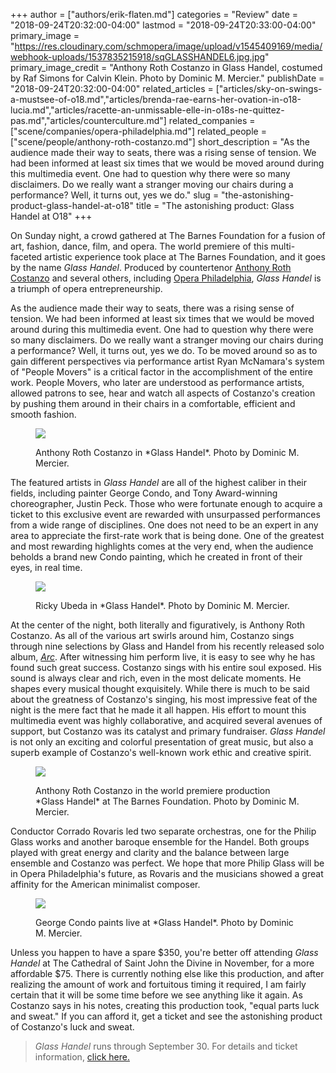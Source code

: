 +++
author = ["authors/erik-flaten.md"]
categories = "Review"
date = "2018-09-24T20:32:00-04:00"
lastmod = "2018-09-24T20:33:00-04:00"
primary_image = "https://res.cloudinary.com/schmopera/image/upload/v1545409169/media/webhook-uploads/1537835215918/sqGLASSHANDEL6.jpg.jpg"
primary_image_credit = "Anthony Roth Costanzo in Glass Handel, costumed by Raf Simons for Calvin Klein. Photo by Dominic M. Mercier."
publishDate = "2018-09-24T20:32:00-04:00"
related_articles = ["articles/sky-on-swings-a-mustsee-of-o18.md","articles/brenda-rae-earns-her-ovation-in-o18-lucia.md","articles/racette-an-unmissable-elle-in-o18s-ne-quittez-pas.md","articles/counterculture.md"]
related_companies = ["scene/companies/opera-philadelphia.md"]
related_people = ["scene/people/anthony-roth-costanzo.md"]
short_description = "As the audience made their way to seats, there was a rising sense of tension. We had been informed at least six times that we would be moved around during this multimedia event. One had to question why there were so many disclaimers. Do we really want a stranger moving our chairs during a performance? Well, it turns out, yes we do."
slug = "the-astonishing-product-glass-handel-at-o18"
title = "The astonishing product: Glass Handel at O18"
+++

On Sunday night, a crowd gathered at The Barnes Foundation for a fusion of art, fashion, dance, film, and opera. The world premiere of this multi-faceted artistic experience took place at The Barnes Foundation, and it goes by the name *Glass Handel*. Produced by countertenor [Anthony Roth Costanzo](/scene/people/anthony-roth-costanzo/) and several others, including [Opera Philadelphia](/scene/companies/opera-philadelphia/), *Glass Handel* is a triumph of opera entrepreneurship. 

As the audience made their way to seats, there was a rising sense of tension. We had been informed at least six times that we would be moved around during this multimedia event. One had to question why there were so many disclaimers. Do we really want a stranger moving our chairs during a performance? Well, it turns out, yes we do. To be moved around so as to gain different perspectives via performance artist Ryan McNamara's system of "People Movers" is a critical factor in the accomplishment of the entire work. People Movers, who later are understood as performance artists, allowed patrons to see, hear and watch all aspects of Costanzo's creation by pushing them around in their chairs in a comfortable, efficient and smooth fashion.

<figure data-type="image">

![](https://res.cloudinary.com/schmopera/image/upload/v1545409169/media/webhook-uploads/1537835301628/GLASSHANDEL8.jpg.jpg)
<figcaption>Anthony Roth Costanzo in *Glass Handel*. Photo by Dominic M. Mercier.</figcaption>
</figure>

The featured artists in *Glass Handel* are all of the highest caliber in their fields, including painter George Condo, and Tony Award-winning choreographer, Justin Peck. Those who were fortunate enough to acquire a ticket to this exclusive event are rewarded with unsurpassed performances from a wide range of disciplines. One does not need to be an expert in any area to appreciate the first-rate work that is being done. One of the greatest and most rewarding highlights comes at the very end, when the audience beholds a brand new Condo painting, which he created in front of their eyes, in real time.

<figure data-type="image">

![](https://res.cloudinary.com/schmopera/image/upload/v1545409169/media/webhook-uploads/1537835309922/GLASSHANDEL2.jpg.jpg)
<figcaption>Ricky Ubeda in *Glass Handel*. Photo by Dominic M. Mercier.</figcaption>
</figure>

At the center of the night, both literally and figuratively, is Anthony Roth Costanzo. As all of the various art swirls around him, Costanzo sings through nine selections by Glass and Handel from his recently released solo album, [*Arc*](https://anthonyrothcostanzo.com/ARC). After witnessing him perform live, it is easy to see why he has found such great success. Costanzo sings with his entire soul exposed. His sound is always clear and rich, even in the most delicate moments. He shapes every musical thought exquisitely. While there is much to be said about the greatness of Costanzo's singing, his most impressive feat of the night is the mere fact that he made it all happen. His effort to mount this multimedia event was highly collaborative, and acquired several avenues of support, but Costanzo was its catalyst and primary fundraiser. *Glass Handel* is not only an exciting and colorful presentation of great music, but also a superb example of Costanzo's well-known work ethic and creative spirit.

<figure data-type="image">

![](https://res.cloudinary.com/schmopera/image/upload/v1545409169/media/webhook-uploads/1537835315741/GLASSHANDEL1.jpg.jpg)
<figcaption>Anthony Roth Costanzo in the world premiere production *Glass Handel* at The Barnes Foundation. Photo by Dominic M. Mercier.</figcaption>
</figure>

Conductor Corrado Rovaris led two separate orchestras, one for the Philip Glass works and another baroque ensemble for the Handel. Both groups played with great energy and clarity and the balance between large ensemble and Costanzo was perfect. We hope that more Philip Glass will be in Opera Philadelphia's future, as Rovaris and the musicians showed a great affinity for the American minimalist composer. 

<figure data-type="image">

![](https://res.cloudinary.com/schmopera/image/upload/v1545409169/media/webhook-uploads/1537835322089/GLASSHANDEL10.jpg.jpg)
<figcaption>George Condo paints live at *Glass Handel*. Photo by Dominic M. Mercier.</figcaption>
</figure>

Unless you happen to have a spare $350, you're better off attending *Glass Handel* at The Cathedral of Saint John the Divine in November, for a more affordable $75. There is currently nothing else like this production, and after realizing the amount of work and fortuitous timing it required, I am fairly certain that it will be some time before we see anything like it again. As Costanzo says in his notes, creating this production took, "equal parts luck and sweat." If you can afford it, get a ticket and see the astonishing product of Costanzo's luck and sweat.

>*Glass Handel* runs through September 30. For details and ticket information, [click here.](https://www.operaphila.org/whats-on/on-stage-2018-2019/glass-handel/)
